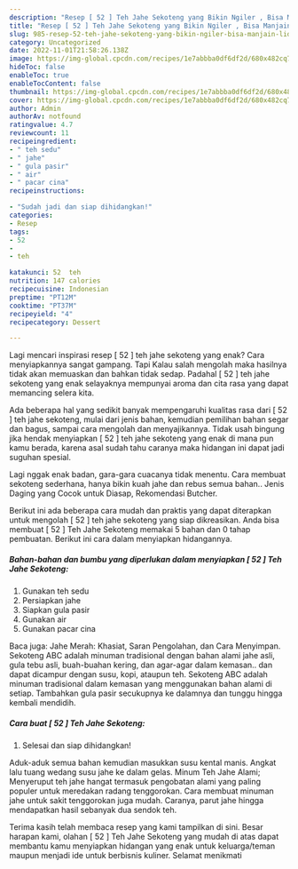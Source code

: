 ```yaml
---
description: "Resep [ 52 ] Teh Jahe Sekoteng yang Bikin Ngiler , Bisa Manjain Lidah"
title: "Resep [ 52 ] Teh Jahe Sekoteng yang Bikin Ngiler , Bisa Manjain Lidah"
slug: 985-resep-52-teh-jahe-sekoteng-yang-bikin-ngiler-bisa-manjain-lidah
category: Uncategorized
date: 2022-11-01T21:58:26.138Z
image: https://img-global.cpcdn.com/recipes/1e7abbba0df6df2d/680x482cq70/52-teh-jahe-sekoteng-foto-resep-utama.jpg
hideToc: false
enableToc: true
enableTocContent: false
thumbnail: https://img-global.cpcdn.com/recipes/1e7abbba0df6df2d/680x482cq70/52-teh-jahe-sekoteng-foto-resep-utama.jpg
cover: https://img-global.cpcdn.com/recipes/1e7abbba0df6df2d/680x482cq70/52-teh-jahe-sekoteng-foto-resep-utama.jpg
author: Admin
authorAv: notfound
ratingvalue: 4.7
reviewcount: 11
recipeingredient:
- " teh sedu"
- " jahe"
- " gula pasir"
- " air"
- " pacar cina"
recipeinstructions:

- "Sudah jadi dan siap dihidangkan!"
categories:
- Resep
tags:
- 52
- 
- teh

katakunci: 52  teh 
nutrition: 147 calories
recipecuisine: Indonesian
preptime: "PT12M"
cooktime: "PT37M"
recipeyield: "4"
recipecategory: Dessert

---
```



Lagi mencari inspirasi resep [ 52 ] teh jahe sekoteng yang enak? Cara menyiapkannya sangat gampang. Tapi Kalau salah mengolah maka hasilnya tidak akan memuaskan dan bahkan tidak sedap. Padahal [ 52 ] teh jahe sekoteng yang enak selayaknya mempunyai aroma dan cita rasa yang dapat memancing selera kita.


Ada beberapa hal yang sedikit banyak mempengaruhi kualitas rasa dari [ 52 ] teh jahe sekoteng, mulai dari jenis bahan, kemudian pemilihan bahan segar dan bagus, sampai cara mengolah dan menyajikannya. Tidak usah bingung jika hendak menyiapkan [ 52 ] teh jahe sekoteng yang enak di mana pun kamu berada, karena asal sudah tahu caranya maka hidangan ini dapat jadi suguhan spesial.

Lagi nggak enak badan, gara-gara cuacanya tidak menentu. Cara membuat sekoteng sederhana, hanya bikin kuah jahe dan rebus semua bahan.. Jenis Daging yang Cocok untuk Diasap, Rekomendasi Butcher.


Berikut ini ada beberapa cara mudah dan praktis yang dapat diterapkan untuk mengolah [ 52 ] teh jahe sekoteng yang siap dikreasikan. Anda bisa membuat [ 52 ] Teh Jahe Sekoteng memakai 5 bahan dan 0 tahap pembuatan. Berikut ini cara dalam menyiapkan hidangannya.

<!--inarticleads1-->

##### Bahan-bahan dan bumbu yang diperlukan dalam menyiapkan [ 52 ] Teh Jahe Sekoteng:

1. Gunakan  teh sedu
1. Persiapkan  jahe
1. Siapkan  gula pasir
1. Gunakan  air
1. Gunakan  pacar cina


Baca juga: Jahe Merah: Khasiat, Saran Pengolahan, dan Cara Menyimpan. Sekoteng ABC adalah minuman tradisional dengan bahan alami jahe asli, gula tebu asli, buah-buahan kering, dan agar-agar dalam kemasan.. dan dapat dicampur dengan susu, kopi, ataupun teh. Sekoteng ABC adalah minuman tradisional dalam kemasan yang menggunakan bahan alami di setiap. Tambahkan gula pasir secukupnya ke dalamnya dan tunggu hingga kembali mendidih. 

<!--inarticleads2-->

##### Cara buat [ 52 ] Teh Jahe Sekoteng:


1. Selesai dan siap dihidangkan!

Aduk-aduk semua bahan kemudian masukkan susu kental manis. Angkat lalu tuang wedang susu jahe ke dalam gelas. Minum Teh Jahe Alami; Menyeruput teh jahe hangat termasuk pengobatan alami yang paling populer untuk meredakan radang tenggorokan. Cara membuat minuman jahe untuk sakit tenggorokan juga mudah. Caranya, parut jahe hingga mendapatkan hasil sebanyak dua sendok teh. 

Terima kasih telah membaca resep yang kami tampilkan di sini. Besar harapan kami, olahan [ 52 ] Teh Jahe Sekoteng yang mudah di atas dapat membantu kamu menyiapkan hidangan yang enak untuk keluarga/teman maupun menjadi ide untuk berbisnis kuliner. Selamat menikmati
